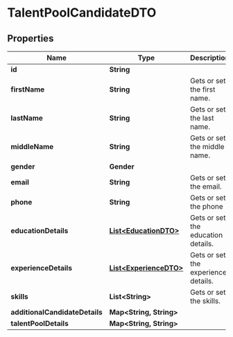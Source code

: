 

# TalentPoolCandidateDTO


## Properties

| Name | Type | Description | Notes |
|------------ | ------------- | ------------- | -------------|
|**id** | **String** |  |  [optional] |
|**firstName** | **String** | Gets or sets the first name. |  [optional] |
|**lastName** | **String** | Gets or sets the last name. |  [optional] |
|**middleName** | **String** | Gets or sets the middle name. |  [optional] |
|**gender** | **Gender** |  |  [optional] |
|**email** | **String** | Gets or sets the email. |  [optional] |
|**phone** | **String** | Gets or sets the phone |  [optional] |
|**educationDetails** | [**List&lt;EducationDTO&gt;**](EducationDTO.md) | Gets or sets the education details. |  [optional] |
|**experienceDetails** | [**List&lt;ExperienceDTO&gt;**](ExperienceDTO.md) | Gets or sets the experience details. |  [optional] |
|**skills** | **List&lt;String&gt;** | Gets or sets the skills. |  [optional] |
|**additionalCandidateDetails** | **Map&lt;String, String&gt;** |  |  [optional] |
|**talentPoolDetails** | **Map&lt;String, String&gt;** |  |  [optional] |



